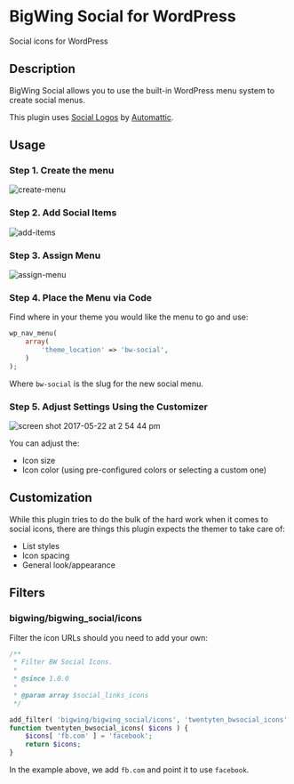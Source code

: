 # BigWing Social for WordPress

Social icons for WordPress

## Description 

BigWing Social allows you to use the built-in WordPress menu system to create social menus.

This plugin uses <a href="https://github.com/Automattic/social-logos">Social Logos</a> by <a href="https://github.com/Automattic">Automattic</a>.

## Usage

### Step 1. Create the menu

![create-menu](https://cloud.githubusercontent.com/assets/636521/26325511/ca46e742-3efc-11e7-832e-7e8d8fab4137.gif)

### Step 2. Add Social Items

![add-items](https://cloud.githubusercontent.com/assets/636521/26325584/1c5215de-3efd-11e7-8751-6a91d986eb3a.gif)

### Step 3. Assign Menu

![assign-menu](https://cloud.githubusercontent.com/assets/636521/26325638/56489628-3efd-11e7-9475-37c2a7371d16.gif)

### Step 4. Place the Menu via Code

Find where in your theme you would like the menu to go and use:

```php
wp_nav_menu( 
	array( 
		'theme_location' => 'bw-social',
	)
);
```

Where ```bw-social``` is the slug for the new social menu. 

### Step 5. Adjust Settings Using the Customizer

![screen shot 2017-05-22 at 2 54 44 pm](https://cloud.githubusercontent.com/assets/636521/26325937/a108a4a4-3efe-11e7-8f5b-cc66586404b9.png)

You can adjust the:
* Icon size
* Icon color (using pre-configured colors or selecting a custom one)

## Customization 

While this plugin tries to do the bulk of the hard work when it comes to social icons, there are things this plugin expects the themer to take care of:

* List styles 
* Icon spacing
* General look/appearance 

## Filters

### bigwing/bigwing_social/icons

Filter the icon URLs should you need to add your own:

```php
/**
 * Filter BW Social Icons.
 *
 * @since 1.0.0
 *
 * @param array $social_links_icons
 */
```

```php
add_filter( 'bigwing/bigwing_social/icons', 'twentyten_bwsocial_icons' );
function twentyten_bwsocial_icons( $icons ) {
	$icons[ 'fb.com' ] = 'facebook';
	return $icons;
}
```

In the example above, we add ```fb.com``` and point it to use ```facebook```.
